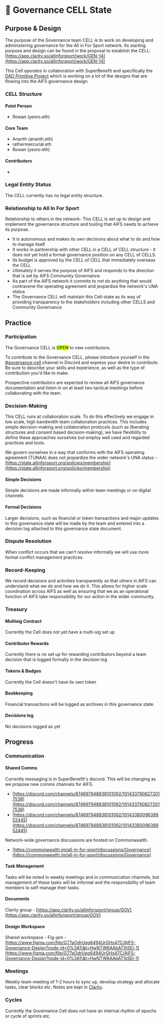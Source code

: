 # 🔏 Governance CELL State

## Purpose & Design

The purpose of the Governance team CELL is to work on developing and administering governance for the All in For Sport network. Its starting purpose and design can be found in the proposal to establish the CELL: [https://app.clarity.so/allinforsport/work/GEN-14](https://app.clarity.so/allinforsport/work/GEN-14)

This Cell operates in collaboration with SuperBenefit and specifically the [DAO Primitive Project](https://app.clarity.so/superbenefit/docs/de8d2cdb-10da-4c55-90e2-c3afd0793827) which is working on a lot of the designs that are flowing into the AIFS governance design.

### CELL Structure

#### Point Person

* Rowan (yeoro.eth)

#### Core Team

* Ananth (ananth.eth)
* rathermercurial.eth
* Rowan (yeoro.eth)

#### Contributors

*

### Legal Entity Status

The CELL currently has no legal entity structure.

### Relationship to All In For Sport

Relationship to others in the network- This CELL is set up to design and implement the governance structure and tooling that AIFS needs to achieve its purpose.

* It is autonomous and makes its own decisions about what to do and how to manage itself
* It works in partnership with other CELL in a CELL of CELL structure - it does not yet hold a formal governance position on any CELL of CELLS.
* Its budget is approved by the CELL of CELL that immediately overseas the CELL
* Ultimately it serves the purpose of AIFS and responds to the direction that is set by AIFS Community Governance.
* As part of the AIFS network it commits to not do anything that would contravene the operating agreement and jeopardise the network's UNA status
* The Governance CELL will maintain this Cell-state as its way of providing transparency to the stakeholders including other CELLS and Community Governance

## Practice

### Participation

The Governance CELL is <mark style="color:green;">**OPEN**</mark> to new contributors.

To contribute to the Governance CELL, please introduce yourself in the [#governance-cell](https://discord.gg/jwmqjRBbRk) channel in Discord and express your desire to contribute. Be sure to describe your skills and experience, as well as the type of contribution you'd like to make.

Prospective contributors are expected to review all AIFS governance documentation and listen in on at least two tactical meetings before collaborating with the team.

### Decision-Making

This CELL runs at collaboration scale. To do this effectively we engage in low scale, high bandwidth team collaboration practices. This includes simple decision-making and collaboration protocols (such as liberating structures and consent based decision-making), we have flexibility to define these approaches ourselves but employ well used and regarded practices and tools.

We govern ourselves in a way that conforms with the AIFS operating agreement (TUNAA) does not jeopardize the wider network's UNA status - [https://state.allinforsport.org/policies/membership](https://state.allinforsport.org/policies/membership)

#### Simple Decisions

Simple decisions are made informally within team meetings or on digital channels

#### Formal Decisions

Larger decisions, such as financial or token transactions and major updates to this governance state will be made by the team and entered into a decision log attached to this governance state document.

### Dispute Resolution

When conflict occurs that we can't resolve informally we will use more formal conflict management practices.

### Record-Keeping

We record decisions and activities transparently so that others in AIFS can understand what we do and how we do it. This allows for higher scale coordination across AIFS as well as ensuring that we as an operational function of AIFS take responsibility for our action in the wider community.

### Treasury

#### Multisig Contract

Currently the Cell does not yet have a multi-sig set up

#### Contributor Rewards

Currently there is no set up for rewarding contributors beyond a team decision that is logged formally in the decision log

#### Tokens & Badges

Currently the Cell doesn't have its own token

#### Bookkeeping

Financial transactions will be logged as archives in this governance state.

#### Decisions log

No decisions logged as yet

## Progress

### Communication

#### Shared Comms

Currently messaging is in SuperBenefit's discord. This will be changing as we propose new comms channels for AIFS.&#x20;

* [https://discord.com/channels/874697948838101092/1014337908272017538](https://discord.com/channels/874697948838101092/1014337908272017538)
* [https://discord.com/channels/874697948838101092/1014338009639952445](https://discord.com/channels/874697948838101092/1014338009639952445)

Network-wide governance discussions are hosted on Commonwealth.

* [https://commonwealth.im/all-in-for-sport/discussions/Governance](https://commonwealth.im/all-in-for-sport/discussions/Governance)

#### Task Management

Tasks will be noted in weekly meetings and in communication channels, but management of these tasks will be informal and the responsibility of team members to self-manage their tasks.

#### Documents

Clarity group - [https://app.clarity.so/allinforsport/group/GOV](https://app.clarity.so/allinforsport/group/GOV)

#### Design Workspace

Shared workspace - Fig-jam - [https://www.figma.com/file/G77aOdrUeg6494UrGHs47C/AIFS-Governance-Design?node-id=0%3A1\&t=HwNTW6AAbAT5tSEl-1](https://www.figma.com/file/G77aOdrUeg6494UrGHs47C/AIFS-Governance-Design?node-id=0%3A1\&t=HwNTW6AAbAT5tSEl-1)

### **Meetings**

Weekly team meeting of 1-2 hours to sync up, develop strategy and allocate tasks, clear blocks etc. Notes are kept in [Clarity](https://app.clarity.so/allinforsport/docs/1a944970-16df-49fb-823c-ae199c38b29f).

### Cycles

Currently the Governance Cell does not have an internal rhythm of epochs or cycle of sprints etc.
